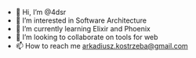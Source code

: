 - 👋 Hi, I’m @4dsr
- 👀 I’m interested in Software Architecture
- 🌱 I’m currently learning Elixir and Phoenix
- 💞️ I’m looking to collaborate on tools for web
- 📫 How to reach me arkadiusz.kostrzeba@gmail.com

<!---
4dsr/4dsr is a ✨ special ✨ repository because its `README.md` (this file) appears on your GitHub profile.
You can click the Preview link to take a look at your changes.
--->
